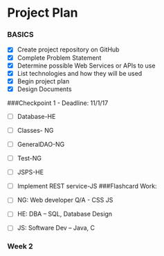 # Project Plan

### BASICS
- [X] Create project repository on GitHub
- [X] Complete Problem Statement
- [X] Determine possible Web Services or APIs to use
- [X] List technologies and how they will be used
- [X] Begin project plan
- [X] Design Documents

###Checkpoint 1 - Deadline: 11/1/17
- [ ] Database-HE
- [ ] Classes- NG
- [ ] GeneralDAO-NG
- [ ] Test-NG
- [ ] JSPS-HE
- [ ] Implement REST service-JS
###Flashcard Work:
- [ ] NG: Web developer Q/A - CSS JS
- [ ] HE: DBA – SQL, Database Design
- [ ] JS: Software Dev – Java, C


### Week 2









